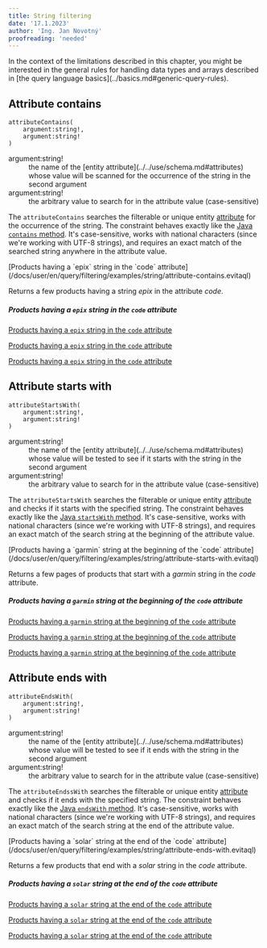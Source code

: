 ```yaml
---
title: String filtering
date: '17.1.2023'
author: 'Ing. Jan Novotný'
proofreading: 'needed'
---
```


<Note type="info">
In the context of the limitations described in this chapter, you might be interested in the general rules for handling 
data types and arrays described in [the query language basics](../basics.md#generic-query-rules).
</Note>

## Attribute contains

```evitaql-syntax
attributeContains(
    argument:string!,
    argument:string!
)
```

<dl>
    <dt>argument:string!</dt>
    <dd>
        the name of the [entity attribute](../../use/schema.md#attributes) whose value will be scanned for 
        the occurrence of the string in the second argument
    </dd>
    <dt>argument:string!</dt>
    <dd>
        the arbitrary value to search for in the attribute value (case-sensitive)
    </dd>
</dl>

The `attributeContains` searches the filterable or unique entity [attribute](../../use/data-model.md#attributes-unique-filterable-sortable-localized) 
for the occurrence of the string. The constraint behaves exactly like the [Java `contains` method](https://www.javatpoint.com/java-string-contains). 
It's case-sensitive, works with national characters (since we're working with UTF-8 strings), and requires an exact 
match of the searched string anywhere in the attribute value.

<SourceCodeTabs requires="evita_functional_tests/src/test/resources/META-INF/documentation/evitaql-init.java" langSpecificTabOnly>
[Products having a `epix` string in the `code` attribute](/docs/user/en/query/filtering/examples/string/attribute-contains.evitaql)
</SourceCodeTabs>

Returns a few products having a string *epix* in the attribute *code*.

<Note type="info">

<NoteTitle toggles="true">

##### Products having a `epix` string in the `code` attribute
</NoteTitle>

<LanguageSpecific to="evitaql,java">

<MDInclude>[Products having a `epix` string in the `code` attribute](/docs/user/en/query/filtering/examples/string/attribute-contains.evitaql.md)</MDInclude>

</LanguageSpecific>

<LanguageSpecific to="graphql">

<MDInclude>[Products having a `epix` string in the `code` attribute](/docs/user/en/query/filtering/examples/string/attribute-contains.graphql.json.md)</MDInclude>

</LanguageSpecific>

<LanguageSpecific to="rest">

<MDInclude>[Products having a `epix` string in the `code` attribute](/docs/user/en/query/filtering/examples/string/attribute-contains.rest.json.md)</MDInclude>

</LanguageSpecific>

</Note>

## Attribute starts with

```evitaql-syntax
attributeStartsWith(
    argument:string!,
    argument:string!
)
```

<dl>
    <dt>argument:string!</dt>
    <dd>
        the name of the [entity attribute](../../use/schema.md#attributes) whose value will be tested to see if it 
        starts with the string in the second argument
    </dd>
    <dt>argument:string!</dt>
    <dd>
        the arbitrary value to search for in the attribute value (case-sensitive)
    </dd>
</dl>

The `attributeStartsWith` searches the filterable or unique entity [attribute](../../use/data-model.md#attributes-unique-filterable-sortable-localized) 
and checks if it starts with the specified string. The constraint behaves exactly like the 
[Java `startsWith` method](https://www.javatpoint.com/java-string-startswith).
It's case-sensitive, works with national characters (since we're working with UTF-8 strings), and requires an exact 
match of the search string at the beginning of the attribute value.

<SourceCodeTabs requires="evita_functional_tests/src/test/resources/META-INF/documentation/evitaql-init.java" langSpecificTabOnly>
[Products having a `garmin` string at the beginning of the `code` attribute](/docs/user/en/query/filtering/examples/string/attribute-starts-with.evitaql)
</SourceCodeTabs>

Returns a few pages of products that start with a *garmin* string in the *code* attribute.

<Note type="info">

<NoteTitle toggles="true">

##### Products having a `garmin` string at the beginning of the `code` attribute
</NoteTitle>

<LanguageSpecific to="evitaql,java">

<MDInclude>[Products having a `garmin` string at the beginning of the `code` attribute](/docs/user/en/query/filtering/examples/string/attribute-starts-with.evitaql.md)</MDInclude>

</LanguageSpecific>

<LanguageSpecific to="graphql">

<MDInclude>[Products having a `garmin` string at the beginning of the `code` attribute](/docs/user/en/query/filtering/examples/string/attribute-starts-with.graphql.json.md)</MDInclude>

</LanguageSpecific>

<LanguageSpecific to="rest">

<MDInclude>[Products having a `garmin` string at the beginning of the `code` attribute](/docs/user/en/query/filtering/examples/string/attribute-starts-with.rest.json.md)</MDInclude>

</LanguageSpecific>

</Note>

## Attribute ends with

```evitaql-syntax
attributeEndsWith(
    argument:string!,
    argument:string!
)
```

<dl>
    <dt>argument:string!</dt>
    <dd>
        the name of the [entity attribute](../../use/schema.md#attributes) whose value will be tested to see if it ends 
        with the string in the second argument
    </dd>
    <dt>argument:string!</dt>
    <dd>
        the arbitrary value to search for in the attribute value (case-sensitive)
    </dd>
</dl>

The `attributeEndssWith` searches the filterable or unique entity [attribute](../../use/data-model.md#attributes-unique-filterable-sortable-localized)
and checks if it ends with the specified string. The constraint behaves exactly like the
[Java `endsWith` method](https://www.javatpoint.com/java-string-endswith).
It's case-sensitive, works with national characters (since we're working with UTF-8 strings), and requires an exact
match of the search string at the end of the attribute value.

<SourceCodeTabs requires="evita_functional_tests/src/test/resources/META-INF/documentation/evitaql-init.java" langSpecificTabOnly>
[Products having a `solar` string at the end of the `code` attribute](/docs/user/en/query/filtering/examples/string/attribute-ends-with.evitaql)
</SourceCodeTabs>

Returns a few products that end with a *solar* string in the *code* attribute.

<Note type="info">

<NoteTitle toggles="true">

##### Products having a `solar` string at the end of the `code` attribute
</NoteTitle>

<LanguageSpecific to="evitaql,java">

<MDInclude>[Products having a `solar` string at the end of the `code` attribute](/docs/user/en/query/filtering/examples/string/attribute-ends-with.evitaql.md)</MDInclude>

</LanguageSpecific>

<LanguageSpecific to="graphql">

<MDInclude>[Products having a `solar` string at the end of the `code` attribute](/docs/user/en/query/filtering/examples/string/attribute-ends-with.graphql.json.md)</MDInclude>

</LanguageSpecific>

<LanguageSpecific to="rest">

<MDInclude>[Products having a `solar` string at the end of the `code` attribute](/docs/user/en/query/filtering/examples/string/attribute-ends-with.rest.json.md)</MDInclude>

</LanguageSpecific>

</Note>